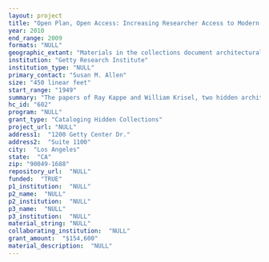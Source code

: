 ```yaml
--- 
layout: project 
title: "Open Plan, Open Access: Increasing Researcher Access to Modern Architectural Records"
year: 2010
end_range: 2009
formats: "NULL"
geographic_extant: "Materials in the collections document architectural projects throughout the United States, but with an emphasis on Southern California."
institution: "Getty Research Institute"
institution_type: "NULL"
primary_contact: "Susan M. Allen"
size: "450 linear feet"
start_range: "1949"
summary: "The papers of Ray Kappe and William Krisel, two hidden architectural collections at the Getty Research Institute (GRI), are explorations of the Modernist goal of creating housing that is well-designed yet affordable. Incorporating project files, drawings, photographs, models and ephemera, these archives reflect the development of modern open-plan residential architecture in the second half of the twentieth century, especially in Southern California. During his fifty-year career, Ray Kappe has designed and built close to 100 houses. Kappe’s major contribution to the field of architecture is the development of pre-fabricated, modular and sustainable residential architecture. He introduced principles of \"green\" architecture, such as recycled materials and energy- and water-saving systems, into his designs long before most other architects. William Krisel is best known for the thousands of tract houses he designed and built in greater Los Angeles and Palm Springs during the 1950s and 1960s, through which he brought “modernism to the masses.” Krisel firmly believed in the power of good design to improve people’s lives and in contrast to many of his contemporaries, he did not think that designing large-scale, affordable housing developments was an activity unworthy of creative energy. In the 1970s Krisel’s focus shifted to high-rise residential and commercial structures, in which he again pursued creative design solutions to avoid the problem of monotony."
hc_id: "602"
program: "NULL"
grant_type: "Cataloging Hidden Collections"
project_url: "NULL"
address1:  "1200 Getty Center Dr."
address2:  "Suite 1100"
city:  "Los Angeles"
state:  "CA"
zip: "90049-1688"
repository_url:  "NULL"
funded:  "TRUE"
p1_institution:  "NULL"
p2_name:  "NULL"
p2_institution:  "NULL"
p3_name:  "NULL"
p3_institution:  "NULL"
material_string: "NULL"
collaborating_institution:  "NULL"
grant_amount:  "$154,600"
material_description:  "NULL"
---
```

